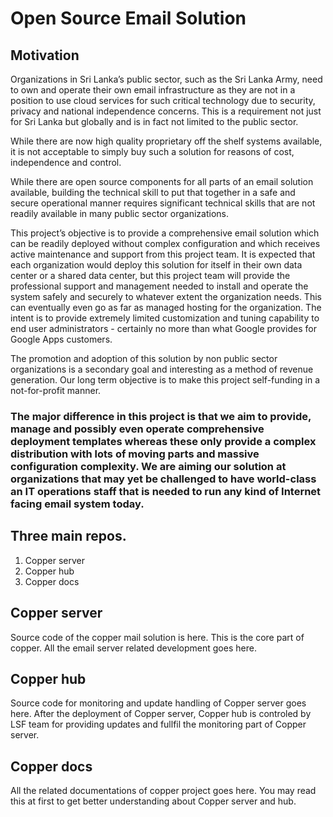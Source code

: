 # Open Source Email Solution

## Motivation
Organizations in Sri Lanka’s public sector, such as the Sri Lanka Army, need to own and operate their own email infrastructure as they are not in a position to use cloud services for such critical technology due to security, privacy and national independence concerns. This is a requirement not just for Sri Lanka but globally and is in fact not limited to the public sector.

While there are now high quality proprietary off the shelf systems available, it is not acceptable to simply buy such a solution for reasons of cost, independence and control.

While there are open source components for all parts of an email solution available, building the technical skill to put that together in a safe and secure operational manner requires significant technical skills that are not readily available in many public sector organizations.

This project’s objective is to provide a comprehensive email solution which can be readily deployed without complex configuration and which receives active maintenance and support from this project team. It is expected that each organization would deploy this solution for itself in their own data center or a shared data center, but this project team will provide the professional support and management needed to install and operate the system safely and securely to whatever extent the organization needs. This can eventually even go as far as managed hosting for the organization. The intent is to provide extremely limited customization and tuning capability to end user administrators - certainly no more than what Google provides for Google Apps customers.

The promotion and adoption of this solution by non public sector organizations is a secondary goal and interesting as a method of revenue generation. Our long term objective is to make this project self-funding in a not-for-profit manner.

### The  major difference in this project is that we aim to provide, manage and possibly even operate comprehensive deployment templates whereas these only provide a complex distribution with lots of moving parts and massive configuration complexity. We are aiming our solution at organizations that may yet be challenged to have world-class an IT operations staff that is needed to run any kind of Internet facing email system today.

## Three main repos. 

1. Copper server
2. Copper hub 
3. Copper docs

## Copper server

Source code of the copper mail solution is here. This is the core part of copper. All the email server related development goes here. 

## Copper hub

Source code for monitoring and update handling of Copper server goes here. After the deployment of Copper server, Copper hub is controled by LSF team for providing updates and fullfil the monitoring part of Copper server.

## Copper docs

All the related documentations of copper project goes here. You may read this at first to get better understanding about Copper server and hub.


